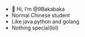 - 👋 Hi, I’m @9Bakabaka
- Normal Chinese student
- Like java python and golang
- Nothing special(lol)
